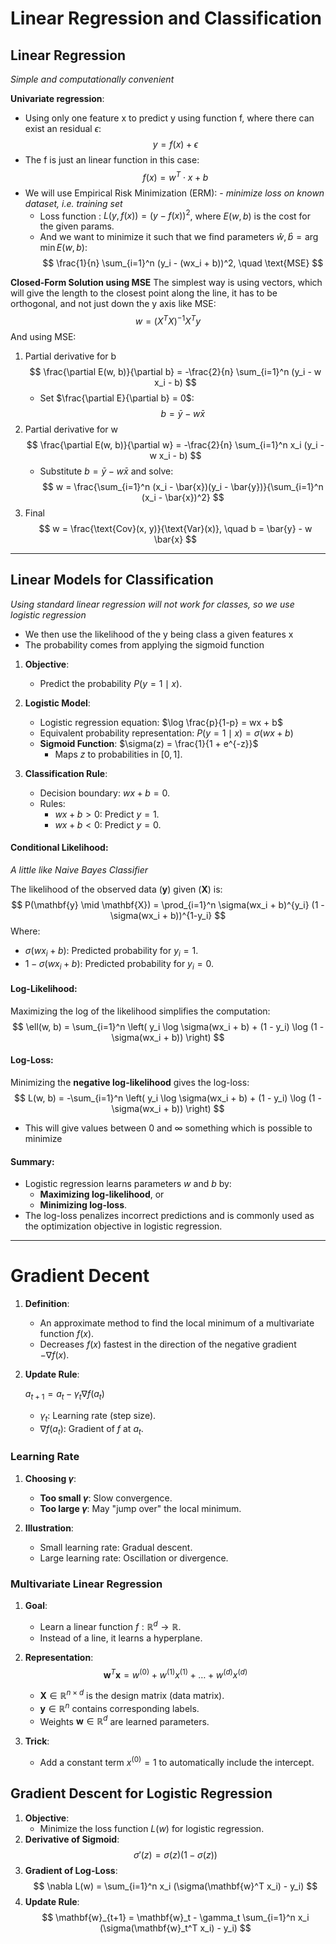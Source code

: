 # Linear Regression and Classification

## Linear Regression
*Simple and computationally convenient*

**Univariate regression**: 
- Using only one feature x to predict y using function f, where there can exist an residual $\epsilon$:
$$
y = f(x) + \epsilon
$$
- The f is just an linear function in this case:
$$
f(x) = w^T \cdot x + b
$$
- We will use Empirical Risk Minimization (ERM): - *minimize loss on known dataset, i.e. training set*
	- Loss function : $L(y, f(x)) = (y - f(x))^2$, where $E(w,b)$ is the cost for the given params.
	- And we want to minimize it such that we find parameters $\hat{w}, \hat{b} = \arg \min E(w, b)$:
$$
\frac{1}{n} \sum_{i=1}^n (y_i - (wx_i + b))^2, \quad \text{MSE}
$$

**Closed-Form Solution using MSE**
The simplest way is using vectors, which will give the length to the closest point along the line, it has to be orthogonal, and not just down the y axis like MSE:
$$
w=(X^TX)^{−1}X^Ty
$$
And using MSE:
1.  Partial derivative for b
$$
\frac{\partial E(w, b)}{\partial b} = -\frac{2}{n} \sum_{i=1}^n (y_i - w x_i - b)
$$
	- Set $\frac{\partial E}{\partial b} = 0$:
$$
b = \bar{y} - w \bar{x}
$$
2. Partial derivative for w
$$
\frac{\partial E(w, b)}{\partial w} = -\frac{2}{n} \sum_{i=1}^n x_i (y_i - w x_i - b)
$$
	- Substitute $b = \bar{y} - w \bar{x}$ and solve:
$$
w = \frac{\sum_{i=1}^n (x_i - \bar{x})(y_i - \bar{y})}{\sum_{i=1}^n (x_i - \bar{x})^2}
$$
3. Final
$$
w = \frac{\text{Cov}(x, y)}{\text{Var}(x)}, \quad b = \bar{y} - w \bar{x}
$$

---
## Linear Models for Classification
*Using standard linear regression will not work for classes, so we use logistic regression*
+ We then use the likelihood of the y being class a given features x
+ The probability comes from applying the sigmoid function 

1. **Objective**:
    
    - Predict the probability $P(y = 1 \mid x)$.
2. **Logistic Model**:
    - Logistic regression equation: $\log \frac{p}{1-p} = wx + b$
    - Equivalent probability representation: $P(y = 1 \mid x) = \sigma(wx + b)$
    - **Sigmoid Function**: $\sigma(z) = \frac{1}{1 + e^{-z}}$
        - Maps $z$ to probabilities in $[0,1]$.
3. **Classification Rule**:
    - Decision boundary: $wx + b = 0$.
    - Rules:
        - $wx + b > 0$: Predict $y = 1$.
        - $wx + b < 0$: Predict $y = 0$.



#### Conditional Likelihood:
*A little like Naive Bayes Classifier*

The likelihood of the observed data $(\mathbf{y} )$ given $( \mathbf{X})$ is:
$$
P(\mathbf{y} \mid \mathbf{X}) = \prod_{i=1}^n \sigma(wx_i + b)^{y_i} (1 - \sigma(wx_i + b))^{1-y_i}
$$
Where:
- $\sigma(wx_i + b)$: Predicted probability for $y_i = 1$.
- $1 - \sigma(wx_i + b)$: Predicted probability for $y_i = 0$.

#### Log-Likelihood:
Maximizing the log of the likelihood simplifies the computation:
$$
\ell(w, b) = \sum_{i=1}^n \left( y_i \log \sigma(wx_i + b) + (1 - y_i) \log (1 - \sigma(wx_i + b)) \right)
$$

#### Log-Loss:
Minimizing the **negative log-likelihood** gives the log-loss:
$$
L(w, b) = -\sum_{i=1}^n \left( y_i \log \sigma(wx_i + b) + (1 - y_i) \log (1 - \sigma(wx_i + b)) \right)
$$
- This will give values between 0 and $\infty$ something which is possible to minimize

#### Summary:
- Logistic regression learns parameters $w$ and $b$ by:
  - **Maximizing log-likelihood**, or
  - **Minimizing log-loss**.
- The log-loss penalizes incorrect predictions and is commonly used as the optimization objective in logistic regression.

---

# Gradient Decent
1. **Definition**:
    
    - An approximate method to find the local minimum of a multivariate function $f(x)$.
    - Decreases $f(x)$ fastest in the direction of the negative gradient $-\nabla f(x)$.
2. **Update Rule**:
    
    $a_{t+1} = a_t - \gamma_t \nabla f(a_t)$
    - $\gamma_t$: Learning rate (step size).
    - $\nabla f(a_t)$: Gradient of $f$ at $a_t$.

### Learning Rate
1. **Choosing $\gamma$**:
    
    - **Too small $\gamma$**: Slow convergence.
    - **Too large $\gamma$**: May "jump over" the local minimum.
2. **Illustration**:
    
    - Small learning rate: Gradual descent.
    - Large learning rate: Oscillation or divergence.

### Multivariate Linear Regression
1. **Goal**:
    
    - Learn a linear function $f: \mathbb{R}^d \to \mathbb{R}$.
    - Instead of a line, it learns a hyperplane.
2. **Representation**:
$$
\mathbf{w}^T \mathbf{x} = w^{(0)} + w^{(1)}x^{(1)} + \dots + w^{(d)}x^{(d)}
$$
    - $\mathbf{X} \in \mathbb{R}^{n \times d}$ is the design matrix (data matrix).
    - $\mathbf{y} \in \mathbb{R}^n$ contains corresponding labels.
    - Weights $\mathbf{w} \in \mathbb{R}^d$ are learned parameters.
3. **Trick**:
    - Add a constant term $x^{(0)} = 1$ to automatically include the intercept.

## Gradient Descent for Logistic Regression
1. **Objective**:
    - Minimize the loss function $L(w)$ for logistic regression.
2. **Derivative of Sigmoid**:
$$
\sigma'(z) = \sigma(z)(1 - \sigma(z))
$$
3. **Gradient of Log-Loss**:
$$
\nabla L(w) = \sum_{i=1}^n x_i (\sigma(\mathbf{w}^T x_i) - y_i)
$$
1. **Update Rule**:
$$    
\mathbf{w}_{t+1} = \mathbf{w}_t - \gamma_t \sum_{i=1}^n x_i (\sigma(\mathbf{w}_t^T x_i) - y_i)
$$

